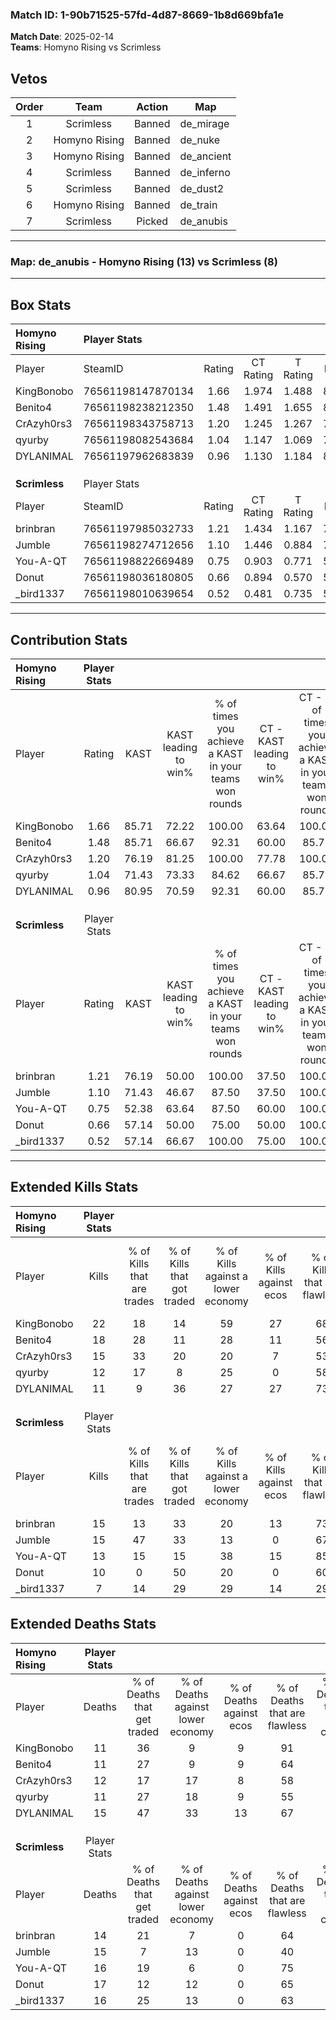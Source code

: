 ### Match ID: 1-90b71525-57fd-4d87-8669-1b8d669bfa1e  
**Match Date**: 2025-02-14  
**Teams**: Homyno Rising vs Scrimless  

## Vetos  

| Order | Team | Action | Map |
| :---: | :--: | :----: | --- |
| 1 | Scrimless | Banned | de_mirage |
| 2 | Homyno Rising | Banned | de_nuke |
| 3 | Homyno Rising | Banned | de_ancient |
| 4 | Scrimless | Banned | de_inferno |
| 5 | Scrimless | Banned | de_dust2 |
| 6 | Homyno Rising | Banned | de_train |
| 7 | Scrimless | Picked | de_anubis |

---  

### **Map**: de_anubis - Homyno Rising (13) vs Scrimless (8)  
---  

## Box Stats  

| **Homyno Rising** | Player Stats      |        |           |          |       |      |       |         |        |      |     |
| :- | :- | :-: | :-: | :-: | :-: | :-: | :-: | :-: | :-: | :-: | :-: |
| Player            | SteamID           | Rating | CT Rating | T Rating | KAST  | ADR  | Kills | Assists | Deaths | K/D  | HS% |
| KingBonobo        | 76561198147870134 |  1.66  |   1.974   |  1.488   | 85.71 | 99.7 |  22   |    6    |   11   | 2.00 | 31  |
| Benito4           | 76561198238212350 |  1.48  |   1.491   |  1.655   | 85.71 | 95.0 |  18   |    6    |   11   | 1.64 | 88  |
| CrAzyh0rs3        | 76561198343758713 |  1.20  |   1.245   |  1.267   | 76.19 | 79.2 |  15   |    4    |   12   | 1.25 | 53  |
| qyurby            | 76561198082543684 |  1.04  |   1.147   |  1.069   | 71.43 | 69.1 |  12   |    4    |   11   | 1.09 | 50  |
| DYLANIMAL         | 76561197962683839 |  0.96  |   1.130   |  1.184   | 80.95 | 62.6 |  11   |    8    |   15   | 0.73 | 27  |
|                   |                   |        |           |          |       |      |       |         |        |      |     |
|                   |                   |        |           |          |       |      |       |         |        |      |     |
|                   |                   |        |           |          |       |      |       |         |        |      |     |
| **Scrimless**     | Player Stats      |        |           |          |       |      |       |         |        |      |     |
| Player            | SteamID           | Rating | CT Rating | T Rating | KAST  | ADR  | Kills | Assists | Deaths | K/D  | HS% |
| brinbran          | 76561197985032733 |  1.21  |   1.434   |  1.167   | 76.19 | 94.2 |  15   |    5    |   14   | 1.07 | 40  |
| Jumble            | 76561198274712656 |  1.10  |   1.446   |  0.884   | 71.43 | 83.9 |  15   |    2    |   15   | 1.00 | 53  |
| You-A-QT          | 76561198822669489 |  0.75  |   0.903   |  0.771   | 52.38 | 52.9 |  13   |    2    |   16   | 0.81 |  7  |
| Donut             | 76561198036180805 |  0.66  |   0.894   |  0.570   | 57.14 | 57.8 |  10   |    3    |   17   | 0.59 | 30  |
| _bird1337         | 76561198010639654 |  0.52  |   0.481   |  0.735   | 57.14 | 47.9 |   7   |    2    |   16   | 0.44 | 71  |
---  

## Contribution Stats  

| **Homyno Rising** | Player Stats |       |                      |                                                        |                           |                                                             |                          |                                                            |
| :- | :-: | :-: | :-: | :-: | :-: | :-: | :-: | :-: |
| Player            |    Rating    | KAST  | KAST leading to win% | % of times you achieve a KAST in your teams won rounds | CT - KAST leading to win% | CT - % of times you achieve a KAST in your teams won rounds | T - KAST leading to win% | T - % of times you achieve a KAST in your teams won rounds |
| KingBonobo        |     1.66     | 85.71 |        72.22         |                         100.00                         |           63.64           |                           100.00                            |          85.71           |                           100.00                           |
| Benito4           |     1.48     | 85.71 |        66.67         |                         92.31                          |           60.00           |                            85.71                            |          75.00           |                           100.00                           |
| CrAzyh0rs3        |     1.20     | 76.19 |        81.25         |                         100.00                         |           77.78           |                           100.00                            |          85.71           |                           100.00                           |
| qyurby            |     1.04     | 71.43 |        73.33         |                         84.62                          |           66.67           |                            85.71                            |          83.33           |                           83.33                            |
| DYLANIMAL         |     0.96     | 80.95 |        70.59         |                         92.31                          |           60.00           |                            85.71                            |          85.71           |                           100.00                           |
|                   |              |       |                      |                                                        |                           |                                                             |                          |                                                            |
|                   |              |       |                      |                                                        |                           |                                                             |                          |                                                            |
|                   |              |       |                      |                                                        |                           |                                                             |                          |                                                            |
| **Scrimless**     | Player Stats |       |                      |                                                        |                           |                                                             |                          |                                                            |
| Player            |    Rating    | KAST  | KAST leading to win% | % of times you achieve a KAST in your teams won rounds | CT - KAST leading to win% | CT - % of times you achieve a KAST in your teams won rounds | T - KAST leading to win% | T - % of times you achieve a KAST in your teams won rounds |
| brinbran          |     1.21     | 76.19 |        50.00         |                         100.00                         |           37.50           |                           100.00                            |          62.50           |                           100.00                           |
| Jumble            |     1.10     | 71.43 |        46.67         |                         87.50                          |           37.50           |                           100.00                            |          57.14           |                           80.00                            |
| You-A-QT          |     0.75     | 52.38 |        63.64         |                         87.50                          |           60.00           |                           100.00                            |          66.67           |                           80.00                            |
| Donut             |     0.66     | 57.14 |        50.00         |                         75.00                          |           50.00           |                           100.00                            |          50.00           |                           60.00                            |
| _bird1337         |     0.52     | 57.14 |        66.67         |                         100.00                         |           75.00           |                           100.00                            |          62.50           |                           100.00                           |
---  

## Extended Kills Stats  

| **Homyno Rising** | Player Stats |                            |                            |                                    |                         |                              |                                 |                                       |                    |           |
| :- | :-: | :-: | :-: | :-: | :-: | :-: | :-: | :-: | :-: | :-: |
| Player            |    Kills     | % of Kills that are trades | % of Kills that got traded | % of Kills against a lower economy | % of Kills against ecos | % of Kills that are flawless | % of Kills that are close duels | % of Kills that are assisted by flash | Pistol Round Kills | AWP Kills |
| KingBonobo        |      22      |             18             |             14             |                 59                 |           27            |              68              |                9                |                   0                   |         0          |     1     |
| Benito4           |      18      |             28             |             11             |                 28                 |           11            |              56              |                0                |                   6                   |         0          |     4     |
| CrAzyh0rs3        |      15      |             33             |             20             |                 20                 |            7            |              53              |                0                |                  13                   |         0          |     3     |
| qyurby            |      12      |             17             |             8              |                 25                 |            0            |              58              |                0                |                   0                   |         3          |     2     |
| DYLANIMAL         |      11      |             9              |             36             |                 27                 |           27            |              73              |                0                |                   0                   |         0          |     0     |
|                   |              |                            |                            |                                    |                         |                              |                                 |                                       |                    |           |
|                   |              |                            |                            |                                    |                         |                              |                                 |                                       |                    |           |
|                   |              |                            |                            |                                    |                         |                              |                                 |                                       |                    |           |
| **Scrimless**     | Player Stats |                            |                            |                                    |                         |                              |                                 |                                       |                    |           |
| Player            |    Kills     | % of Kills that are trades | % of Kills that got traded | % of Kills against a lower economy | % of Kills against ecos | % of Kills that are flawless | % of Kills that are close duels | % of Kills that are assisted by flash | Pistol Round Kills | AWP Kills |
| brinbran          |      15      |             13             |             33             |                 20                 |           13            |              73              |                7                |                   0                   |         0          |     2     |
| Jumble            |      15      |             47             |             33             |                 13                 |            0            |              67              |               13                |                   0                   |         2          |     1     |
| You-A-QT          |      13      |             15             |             15             |                 38                 |           15            |              85              |                8                |                   0                   |         5          |     0     |
| Donut             |      10      |             0              |             50             |                 20                 |            0            |              60              |                0                |                  10                   |         0          |     1     |
| _bird1337         |      7       |             14             |             29             |                 29                 |           14            |              29              |                0                |                   0                   |         0          |     0     |
## Extended Deaths Stats  

| **Homyno Rising** | Player Stats |                             |                                   |                          |                               |                            |                           |               |
| :- | :-: | :-: | :-: | :-: | :-: | :-: | :-: | :-: |
| Player            |    Deaths    | % of Deaths that get traded | % of Deaths against lower economy | % of Deaths against ecos | % of Deaths that are flawless | % of Deaths that are close | % of Deaths while blinded | Deaths to AWP |
| KingBonobo        |      11      |             36              |                 9                 |            9             |              91               |             0              |             0             |       1       |
| Benito4           |      11      |             27              |                 9                 |            9             |              64               |             9              |             9             |       1       |
| CrAzyh0rs3        |      12      |             17              |                17                 |            8             |              58               |             25             |             0             |       2       |
| qyurby            |      11      |             27              |                18                 |            9             |              55               |             0              |             0             |       2       |
| DYLANIMAL         |      15      |             47              |                33                 |            13            |              67               |             0              |             0             |       1       |
|                   |              |                             |                                   |                          |                               |                            |                           |               |
|                   |              |                             |                                   |                          |                               |                            |                           |               |
|                   |              |                             |                                   |                          |                               |                            |                           |               |
| **Scrimless**     | Player Stats |                             |                                   |                          |                               |                            |                           |               |
| Player            |    Deaths    | % of Deaths that get traded | % of Deaths against lower economy | % of Deaths against ecos | % of Deaths that are flawless | % of Deaths that are close | % of Deaths while blinded | Deaths to AWP |
| brinbran          |      14      |             21              |                 7                 |            0             |              64               |             0              |             0             |       0       |
| Jumble            |      15      |              7              |                13                 |            0             |              40               |             7              |             7             |       1       |
| You-A-QT          |      16      |             19              |                 6                 |            0             |              75               |             0              |             6             |       2       |
| Donut             |      17      |             12              |                12                 |            0             |              65               |             0              |             0             |       0       |
| _bird1337         |      16      |             25              |                13                 |            0             |              63               |             6              |             6             |       0       |

